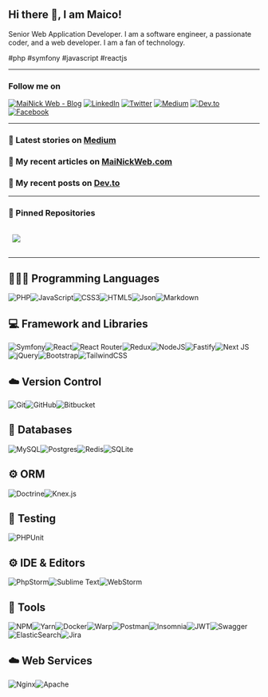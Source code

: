 ## Hi there 👋, I am Maico!

Senior Web Application Developer. I am a software engineer, a passionate coder, and a web developer. I am a fan of technology. 

#php #symfony #javascript #reactjs

---

### Follow me on

[![MaiNick Web - Blog](https://img.shields.io/badge/MaiNickWeb-%231877F2.svg?logo=Dev.to&logoColor=white)](https://www.mainickweb.com)
[![LinkedIn](https://img.shields.io/badge/LinkedIn-%230077B5.svg?logo=linkedin&logoColor=white)](https://linkedin.com/in/maicoorazio) 
[![Twitter](https://img.shields.io/badge/Twitter-%231DA1F2.svg?logo=Twitter&logoColor=white)](https://twitter.com/mainick) 
[![Medium](https://img.shields.io/badge/Medium-12100E?logo=medium&logoColor=white)](https://medium.com/@mainick) 
[![Dev.to](https://img.shields.io/badge/Dev.to-%23000000.svg?logo=Dev.to&logoColor=white)](https://dev.to/mainick)
[![Facebook](https://img.shields.io/badge/Facebook-%231877F2.svg?logo=Facebook&logoColor=white)](https://facebook.com/maico.orazio) 

---

### 📜 Latest stories on [Medium](https://medium.com/webeetle)

<!-- MEDIUM-STORIES:START -->
<!-- MEDIUM-STORIES:END -->

### 📜 My recent articles on [MaiNickWeb.com](https://www.mainickweb.com)

<!-- BLOG-POST-LIST:START -->
<!-- BLOG-POST-LIST:END -->

### 📜 My recent posts on [Dev.to](https://dev.to/mainick)

<!-- DEV-TO-POST-LIST:START -->
<!-- DEV-TO-POST-LIST:END -->

---

### 📌 Pinned Repositories

<a href="https://github.com/mainick/KeycloakClientBundle">
  <img align="center" style="margin:1rem 0.5rem" src="https://github-readme-stats.vercel.app/api/pin/?username=mainick&repo=KeycloakClientBundle&title_color=ffffff&text_color=c9cacc&icon_color=337ab7&bg_color=1A2B34" />
</a>

---

## 👨🏻‍💻 Programming Languages

![PHP](https://img.shields.io/badge/php-%23777BB4.svg?style=for-the-badge&logo=php&logoColor=white)![JavaScript](https://img.shields.io/badge/javascript-%23323330.svg?style=for-the-badge&logo=javascript&logoColor=%23F7DF1E)![CSS3](https://img.shields.io/badge/css3-%231572B6.svg?style=for-the-badge&logo=css3&logoColor=white)![HTML5](https://img.shields.io/badge/html5-%23E34F26.svg?style=for-the-badge&logo=html5&logoColor=white)![Json](https://img.shields.io/badge/json-5E5C5C?style=for-the-badge&logo=json&logoColor=white)![Markdown](https://img.shields.io/badge/markdown-%23000000.svg?style=for-the-badge&logo=markdown&logoColor=white)

## 💻 Framework and Libraries

![Symfony](https://img.shields.io/badge/symfony-%23000000.svg?style=for-the-badge&logo=symfony&logoColor=white)![React](https://img.shields.io/badge/react-%2320232a.svg?style=for-the-badge&logo=react&logoColor=%2361DAFB)![React Router](https://img.shields.io/badge/React_Router-CA4245?style=for-the-badge&logo=react-router&logoColor=white)![Redux](https://img.shields.io/badge/redux-%23593d88.svg?style=for-the-badge&logo=redux&logoColor=white)![NodeJS](https://img.shields.io/badge/node.js-6DA55F?style=for-the-badge&logo=node.js&logoColor=white)![Fastify](https://img.shields.io/badge/fastify-%23000000.svg?style=for-the-badge&logo=fastify&logoColor=white)![Next JS](https://img.shields.io/badge/Next-black?style=for-the-badge&logo=next.js&logoColor=white)![jQuery](https://img.shields.io/badge/jquery-%230769AD.svg?style=for-the-badge&logo=jquery&logoColor=white)![Bootstrap](https://img.shields.io/badge/bootstrap-%23563D7C.svg?style=for-the-badge&logo=bootstrap&logoColor=white)![TailwindCSS](https://img.shields.io/badge/tailwindcss-%2338B2AC.svg?style=for-the-badge&logo=tailwind-css&logoColor=white)

## ☁️ Version Control

![Git](https://img.shields.io/badge/git-%23F05033.svg?style=for-the-badge&logo=git&logoColor=white)![GitHub](https://img.shields.io/badge/GitHub-%2338B2AC.svg?style=for-the-badge&logo=github&logoColor=white)![Bitbucket](https://img.shields.io/badge/Bitbucket-%230170FE.svg?style=for-the-badge&logo=bitbucket&logoColor=white)

## 💾 Databases

![MySQL](https://img.shields.io/badge/mysql-%2300f.svg?style=for-the-badge&logo=mysql&logoColor=white)![Postgres](https://img.shields.io/badge/postgres-%23316192.svg?style=for-the-badge&logo=postgresql&logoColor=white)![Redis](https://img.shields.io/badge/redis-%23DD0031.svg?style=for-the-badge&logo=redis&logoColor=white)![SQLite](https://img.shields.io/badge/sqlite-%2307405e.svg?style=for-the-badge&logo=sqlite&logoColor=white)

## ⚙️ ORM

![Doctrine](https://img.shields.io/badge/Doctrine-fa6a3c?style=for-the-badge&logo=doctrine&logoColor=white)![Knex.js](https://img.shields.io/badge/knex.js-ff8144?style=for-the-badge&logo=kenexjs&logoColor=white)

## 🔨 Testing

![PHPUnit](https://img.shields.io/badge/PHPUnit-3d9cd7?style=for-the-badge&logo=phpunit&logoColor=white)

## ⚙️ IDE & Editors

![PhpStorm](https://img.shields.io/badge/phpstorm-white?style=for-the-badge&logo=phpstorm&logoColor=000000)![Sublime Text](https://img.shields.io/badge/sublimetext-000000?style=for-the-badge&logo=sublimetext&logoColor=FF9800)![WebStorm](https://img.shields.io/badge/webstorm-white?style=for-the-badge&logo=webstorm&logoColor=000000)

## 🦾 Tools

![NPM](https://img.shields.io/badge/NPM-%23000000.svg?style=for-the-badge&logo=npm&logoColor=white)![Yarn](https://img.shields.io/badge/yarn-%232C8EBB.svg?style=for-the-badge&logo=yarn&logoColor=white)![Docker](https://img.shields.io/badge/docker-%230db7ed.svg?style=for-the-badge&logo=docker&logoColor=white)![Warp](https://img.shields.io/badge/warp-000000?style=for-the-badge&logo=warp&logoColor=01A4FF)![Postman](https://img.shields.io/badge/Postman-FF6C37?style=for-the-badge&logo=postman&logoColor=white)![Insomnia](https://img.shields.io/badge/Insomnia-black?style=for-the-badge&logo=insomnia&logoColor=5849BE)![JWT](https://img.shields.io/badge/JWT-black?style=for-the-badge&logo=JSON%20web%20tokens)![Swagger](https://img.shields.io/badge/-Swagger-%23Clojure?style=for-the-badge&logo=swagger&logoColor=white)![ElasticSearch](https://img.shields.io/badge/-ElasticSearch-005571?style=for-the-badge&logo=elasticsearch)![Jira](https://img.shields.io/badge/jira-%230A0FFF.svg?style=for-the-badge&logo=jira&logoColor=white)

## ☁️ Web Services

![Nginx](https://img.shields.io/badge/nginx-%23009639.svg?style=for-the-badge&logo=nginx&logoColor=white)![Apache](https://img.shields.io/badge/apache-%23D42029.svg?style=for-the-badge&logo=apache&logoColor=white)


<!--
<br>

## &#x1f4c8; GitHub Stats

<br>

<a href="https://github.com/MaiNick">
  <img align="center" style="margin:0.5rem" src="https://github-readme-stats.vercel.app/api/top-langs/?username=MaiNick&hide=html,css&title_color=ffffff&text_color=c9cacc&icon_color=337ab7&bg_color=1A2B34" />
</a>

<a href="https://github.com/MaiNick">
  <img align="center" style="margin:0.5rem" src="https://github-readme-stats.vercel.app/api?username=MaiNick&show_icons=true&line_height=27&count_private=true&title_color=ffffff&text_color=c9cacc&icon_color=4AB097&bg_color=1A2B34" alt="Martin's GitHub Stats" />
</a>

<br>
-->

